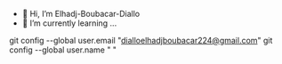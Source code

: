 - 👋 Hi, I’m Elhadj-Boubacar-Diallo
- 🌱 I’m currently learning ...
  
git config --global user.email "dialloelhadjboubacar224@gmail.com"
git config --global user.name " "
